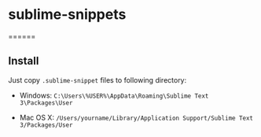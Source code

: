 # sublime-snippets
======

## Install

Just copy `.sublime-snippet` files to following directory:

* Windows: `C:\Users\%USER%\AppData\Roaming\Sublime Text 3\Packages\User`

* Mac OS X: `/Users/yourname/Library/Application Support/Sublime Text 3/Packages/User`